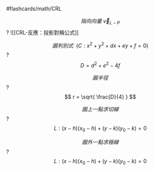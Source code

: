 #flashcards/math/CRL

$$
指向向量\ \vec{v}_{L-P}
$$
?
![[CRL-反應：投影對稱公式]]
<!--SR:!2024-07-12,4,150-->

$$
圓判別式\ \ (C: x^{2}+y^{2}+dx+ey+f=0)
$$
?
$$
D = d^{2}+e^{2}-4f
$$
<!--SR:!2024-07-16,6,170-->

$$
圓半徑
$$
?
$$
r = \sqrt{ \frac{D}{4} }
$$
<!--SR:!2024-07-19,9,192-->

$$
圓上一點求切線
$$
?
$$
L: (x-h)(x_{0}-h) + (y-k)(y_{0}-k) = 0
$$
<!--SR:!2024-07-20,10,210-->

$$
圓外一點求極線
$$
?
$$
L: (x-h)(x_{0}-h) + (y-k)(y_{0}-k) = 0
$$
<!--SR:!2024-07-23,13,212-->